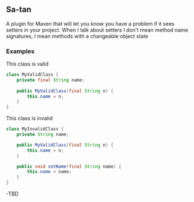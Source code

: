 ## Sa-tan

A plugin for Maven that will let you know you have a problem if it sees setters in your project. 
When I talk about setters I don't mean method name signatures, I mean methods with a changeable object state

### Examples
This class is valid
```java
class MyValidClass {
    private final String name;
    
    public MyValidClass(final String n) {
        this.name = n;
    }
}
```
This class is invalid

```java
class MyInvalidClass {
    private String name;

    public MyValidClass(final String n) {
        this.name = n;
    }

    public void setName(final String name) {
        this.name = name;
    }
}
```

-TBD
